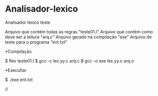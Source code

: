 # Analisador-lexico
Analisador lexico teste 

Arquivo que contém todas as regras "teste01.l"
Arquivo que contém como deve ser a leitura "arq.c"
Arquivo gerado na compilação "exe"
Arquivo de teste para o programa "ent.txt"

*Compilação

$ flex teste01.l
$ gcc -c lex.yy.c arq.c
$ gcc -o exe lex.yy.o arq.o

*Execultar

$ ./exe ent.txt

//
